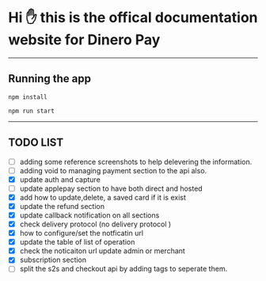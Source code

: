 # Hi ✋ this is the offical documentation website for Dinero Pay

---

## Running the app

`npm install`

`npm run start`

---

## TODO LIST

- [ ] adding some reference screenshots to help delevering the information.
- [ ] adding void to managing payment section to the api also.
- [x] update auth and capture
- [ ] update applepay section to have both direct and hosted
- [x] add how to update,delete, a saved card if it is exist
- [x] update the refund section
- [x] update callback notification on all sections
- [x] check delivery protocol (no delivery protocol )
- [x] how to configure/set the notficatin url
- [x] update the table of list of operation
- [x] check the noticaiton url update admin or merchant
- [x] subscription section
- [ ] split the s2s and checkout api by adding tags to seperate them.
